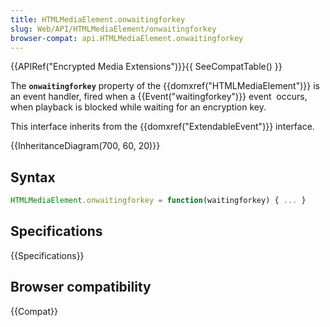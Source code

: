 ```yaml
---
title: HTMLMediaElement.onwaitingforkey
slug: Web/API/HTMLMediaElement/onwaitingforkey
browser-compat: api.HTMLMediaElement.onwaitingforkey
---
```

{{APIRef("Encrypted Media Extensions")}}{{ SeeCompatTable() }}

The **`onwaitingforkey`** property of
the {{domxref("HTMLMediaElement")}} is an event handler, fired when a
{{Event("waitingforkey")}} event  occurs, when playback is blocked while waiting
for an encryption key.

This interface inherits from the {{domxref("ExtendableEvent")}} interface.

{{InheritanceDiagram(700, 60, 20)}}

## Syntax

```js
HTMLMediaElement.onwaitingforkey = function(waitingforkey) { ... }
```

## Specifications

{{Specifications}}

## Browser compatibility

{{Compat}}
